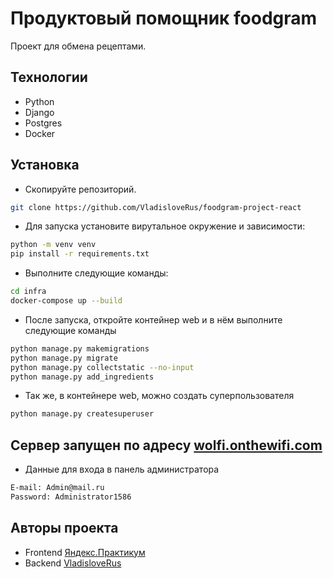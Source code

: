 #  Продуктовый помощник foodgram

Проект для обмена рецептами. 

## Технологии
- Python
- Django
- Postgres
- Docker

## Установка

- Скопируйте репозиторий.
```sh
git clone https://github.com/VladisloveRus/foodgram-project-react
```
- Для запуска установите вирутальное окружение и зависимости:
```sh
python -m venv venv
pip install -r requirements.txt 
```
- Выполните следующие команды:
```sh
cd infra
docker-compose up --build
```
- После запуска, откройте контейнер web и в нём выполните следующие команды
```sh
python manage.py makemigrations
python manage.py migrate
python manage.py collectstatic --no-input
python manage.py add_ingredients
```
- Так же, в контейнере web, можно создать суперпользователя
```sh
python manage.py createsuperuser
```

## Сервер запущен по адресу [wolfi.onthewifi.com](http://wolfi.onthewifi.com/ "wolfi.onthewifi.com")
- Данные для входа в панель администратора
```sh
E-mail: Admin@mail.ru
Password: Administrator1586
```

## Авторы проекта
- Frontend [Яндекс.Практикум](https://practicum.yandex.ru/ "Яндекс.Практикум")
- Backend [VladisloveRus](https://github.com/VladisloveRus/ "Владислав Черепанов")
